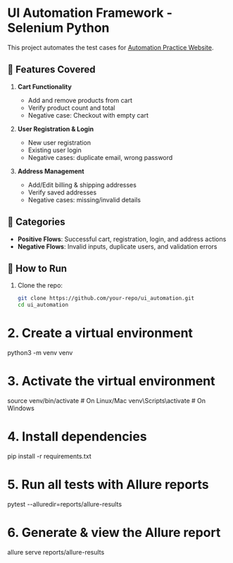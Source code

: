 # UI Automation Framework - Selenium Python

This project automates the test cases for [Automation Practice Website](https://practice.automationtesting.in/).

## 📂 Features Covered
1. **Cart Functionality**
   - Add and remove products from cart
   - Verify product count and total
   - Negative case: Checkout with empty cart

2. **User Registration & Login**
   - New user registration
   - Existing user login
   - Negative cases: duplicate email, wrong password

3. **Address Management**
   - Add/Edit billing & shipping addresses
   - Verify saved addresses
   - Negative cases: missing/invalid details

## 🧪 Categories
- **Positive Flows**: Successful cart, registration, login, and address actions
- **Negative Flows**: Invalid inputs, duplicate users, and validation errors

## 🚀 How to Run
1. Clone the repo:
   ```bash
   git clone https://github.com/your-repo/ui_automation.git
   cd ui_automation

# 2. Create a virtual environment
python3 -m venv venv

# 3. Activate the virtual environment
source venv/bin/activate   # On Linux/Mac
venv\Scripts\activate      # On Windows

# 4. Install dependencies
pip install -r requirements.txt

# 5. Run all tests with Allure reports
pytest --alluredir=reports/allure-results

# 6. Generate & view the Allure report
allure serve reports/allure-results


   



